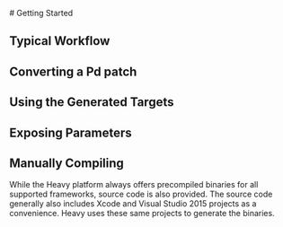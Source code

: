 # Getting Started

## Typical Workflow

## Converting a Pd patch

## Using the Generated Targets

## Exposing Parameters

## Manually Compiling
While the Heavy platform always offers precompiled binaries for all supported frameworks, source code is also provided. The source code generally also includes Xcode and Visual Studio 2015 projects as a convenience. Heavy uses these same projects to generate the binaries.
